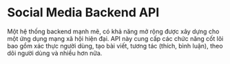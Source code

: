 # Social Media Backend API

Một hệ thống backend mạnh mẽ, có khả năng mở rộng được xây dựng cho một ứng dụng mạng xã hội hiện đại. API này cung cấp các chức năng cốt lõi bao gồm xác thực người dùng, tạo bài viết, tương tác (thích, bình luận), theo dõi người dùng và nhiều hơn nữa.
